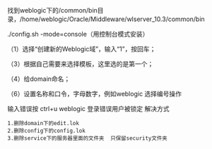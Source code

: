 找到weblogic下的/common/bin目录，/home/weblogic/Oracle/Middleware/wlserver_10.3/common/bin

./config.sh -mode=console（用控制台模式安装）

（1）选择“创建新的Weblogic域”，输入“1”，按回车；

（3）根据自己需要来选择模板，这里选的是第一个；

（4）给domain命名；

（6）设置名称和口令，字母数字，例如weblogic  选择编号操作


输入错误按 ctrl+u
weblogic  登录错误用户被锁定  解决方式

    1.删除domain下的edit.lok
    2.删除config下的config.lok
    3.删除service下的服务器里面的文件夹  只保留security文件夹